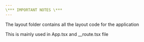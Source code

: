 ```yaml
---
\*** IMPORTANT NOTES \***
---
```


The layout folder contains all the layout code for the application

This is mainly used in App.tsx and \_\_route.tsx file
